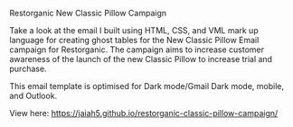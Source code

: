 Restorganic New Classic Pillow Campaign

Take a look at the email I built using HTML, CSS, and VML mark up language for creating ghost tables for the New Classic Pillow Email campaign for Restorganic. The campaign aims to increase customer awareness of the launch of the new Classic Pillow to increase trial and purchase.

This email template is optimised for Dark mode/Gmail Dark mode, mobile, and Outlook.

View here: https://jaiah5.github.io/restorganic-classic-pillow-campaign/
